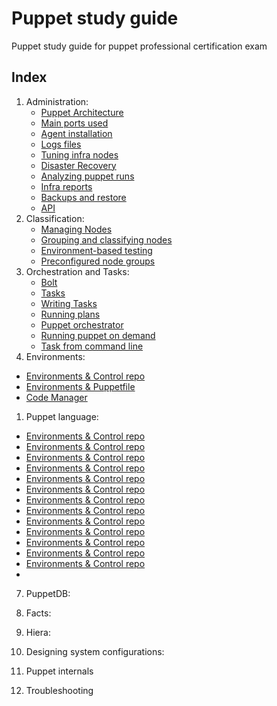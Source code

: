 # Puppet study guide
Puppet study guide for puppet professional certification exam

## Index

1. Administration: 
   - [Puppet Architecture](content/Administration/puppet_architecture.md)
   - [Main ports used](content/Administration/puppet_main_ports.md)
   - [Agent installation](content/Administration/puppet_architecture.md)
   - [Logs files](content/Administration/puppet_architecture.md)
   - [Tuning infra nodes](content/Administration/puppet_architecture.md)
   - [Disaster Recovery](content/Administration/puppet_architecture.md)
   - [Analyzing puppet runs](content/Administration/puppet_architecture.md)
   - [Infra reports](content/Administration/puppet_architecture.md)
   - [Backups and restore](content/Administration/puppet_architecture.md)
   - [API](content/Administration/puppet_architecture.md)
1. Classification:
   - [Managing Nodes](content/Administration/puppet_architecture.md)
   - [Grouping and classifying nodes](content/Administration/puppet_architecture.md)
   - [Environment-based testing](content/Administration/puppet_architecture.md)
   - [Preconfigured node groups](content/Administration/puppet_architecture.md)
1. Orchestration and Tasks:
   - [Bolt](content/Administration/puppet_architecture.md)
   - [Tasks](content/Administration/puppet_architecture.md)
   - [Writing Tasks](content/Administration/puppet_architecture.md)
   - [Running plans](content/Administration/puppet_architecture.md)
   - [Puppet orchestrator](content/Administration/puppet_architecture.md)
   - [Running puppet on demand](content/Administration/puppet_architecture.md)
   - [Task from command line](content/Administration/puppet_architecture.md)
1. Environments:
  - [Environments & Control repo](content/Administration/puppet_architecture.md)
  - [Environments & Puppetfile](content/Administration/puppet_architecture.md)
  - [Code Manager](content/Administration/puppet_architecture.md)
1. Puppet language:
  - [Environments & Control repo](content/Administration/puppet_architecture.md)
  - [Environments & Control repo](content/Administration/puppet_architecture.md)
  - [Environments & Control repo](content/Administration/puppet_architecture.md)
  - [Environments & Control repo](content/Administration/puppet_architecture.md)
  - [Environments & Control repo](content/Administration/puppet_architecture.md)
  - [Environments & Control repo](content/Administration/puppet_architecture.md)
  - [Environments & Control repo](content/Administration/puppet_architecture.md)
  - [Environments & Control repo](content/Administration/puppet_architecture.md)
  - [Environments & Control repo](content/Administration/puppet_architecture.md)
  - [Environments & Control repo](content/Administration/puppet_architecture.md)
  - [Environments & Control repo](content/Administration/puppet_architecture.md)
  - [Environments & Control repo](content/Administration/puppet_architecture.md)
  - [Environments & Control repo](content/Administration/puppet_architecture.md)
  - 

7. PuppetDB:

9. Facts:

10. Hiera:

11. Designing system configurations:

12. Puppet internals

13. Troubleshooting